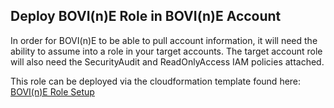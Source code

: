Deploy BOVI(n)E Role in BOVI(n)E Account
----------------------------------------
In order for BOVI(n)E to be able to pull account information, it will need the ability to assume into a role in your target accounts. The target account role will also need the SecurityAudit and ReadOnlyAccess IAM policies attached.

This role can be deployed via the cloudformation template found here: [BOVI(n)E Role Setup](tools/bovine-role-cf.yml)